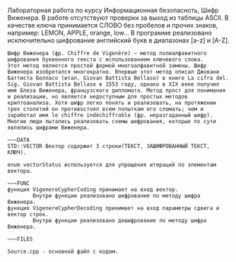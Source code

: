 Лабораторная работа по курсу Информационная безопасноть, Шифр Виженера.
В работе отсутствуют проверки за выход из таблицы ASCII.
В качестве ключа принимается СЛОВО без пробелов и прочих знаков, например: LEMON, APPLE, orange, low...
В программе реализовано исключительно шифрование английский букв в диапазонах [a-z] и [A-Z].

~~~THEORY
Шифр Виженера (фр. Chiffre de Vigenère) — метод полиалфавитного шифрования буквенного текста с использованием ключевого слова.
Этот метод является простой формой многоалфавитной замены. Шифр Виженера изобретался многократно. Впервые этот метод описал Джовани Баттиста Белласо (итал. Giovan Battista Bellaso) в книге La cifra del. Sig. Giovan Battista Bellasо в 1553 году, однако в XIX веке получил имя Блеза Виженера, французского дипломата. Метод прост для понимания и реализации, но является недоступным для простых методов криптоанализа. Хотя шифр легко понять и реализовать, на протяжении трех столетий он противостоял всем попыткам его сломать; чем и заработал имя le chiffre indéchiffrable (фр. неразгаданный шифр). Многие люди пытались реализовать схемы шифрования, которые по сути являлись шифрами Виженера.

~~~DATA
STD::VECTOR Вектор содержит 3 строки(ТЕКСТ, ЗАШИФРОВАННЫЙ ТЕКСТ, КЛЮЧ).

enum vectorStatus используется для упрощения итераций по элементам вектора.

~~~FUNC
функция VigenereCypherCoding принимает на вход вектор.
        Внутри функции реализовано шифрование по методу шифра Виженера.
функция VigenereCypherDecoding принимает на вход параметры сдвига и вектор строк.
        Внутри функции реализовано дешифрование по методу шифра Виженера.

~~~FILES

Source.cpp - основной файл с кодом.
